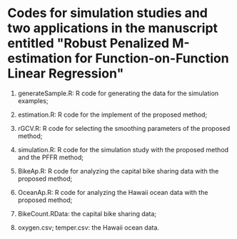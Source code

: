# Codes for simulation studies and two applications in the manuscript entitled "Robust Penalized M-estimation for Function-on-Function Linear Regression"

 1. generateSample.R: R code for generating the data for the simulation examples;

 2. estimation.R: R code for the implement of the proposed method;

 3. rGCV.R: R code for selecting the smoothing parameters of the proposed method;

 4. simulation.R: R code for the simulation study with the proposed method and the PFFR method;

 5. BikeAp.R: R code for analyzing the capital bike sharing data with the proposed method;

 6. OceanAp.R: R code for analyzing the Hawaii ocean data with the proposed method;

 7. BikeCount.RData: the capital bike sharing data;

 8. oxygen.csv; temper.csv: the Hawaii ocean data. 
